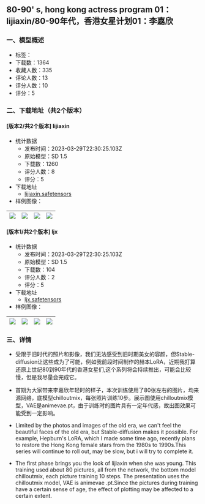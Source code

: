 ## 80-90' s, hong kong actress program 01：lijiaxin/80-90年代，香港女星计划01：李嘉欣
### 一、模型概述

- 标签：
- 下载数：1364
- 收藏人数：335
- 评论人数：13
- 评分人数：10
- 评分：5

### 二、下载地址（共2个版本）

#### [版本2/共2个版本] lijiaxin

- 统计数据
  - 发布时间：2023-03-29T22:30:25.103Z
  - 原始模型：SD 1.5
  - 下载数：1260
  - 评分人数：8
  - 评分：5
- 下载地址
  - [lijiaxin.safetensors](https://civitai.com/api/download/models/31528)
- 样例图像：

| <img src="https://image.civitai.com/xG1nkqKTMzGDvpLrqFT7WA/53c90fb7-2906-4258-440c-f670c9e78600/width=450/358848.jpeg" /> | <img src="https://image.civitai.com/xG1nkqKTMzGDvpLrqFT7WA/591f71ce-fe75-4deb-5cd9-c9d31f9d7b00/width=450/358849.jpeg" /> | <img src="https://image.civitai.com/xG1nkqKTMzGDvpLrqFT7WA/c5f0ff54-af83-405f-893d-b2dc42aaee00/width=450/358847.jpeg" /> | <img src="https://image.civitai.com/xG1nkqKTMzGDvpLrqFT7WA/9c5416c2-9453-418f-a601-7fa8c7ed8e00/width=450/358846.jpeg" /> |
| ---- | ---- | ---- | ---- |

#### [版本1/共2个版本] ljx

- 统计数据
  - 发布时间：2023-03-29T22:30:25.103Z
  - 原始模型：SD 1.5
  - 下载数：104
  - 评分人数：2
  - 评分：5
- 下载地址
  - [ljx.safetensors](https://civitai.com/api/download/models/31563)
- 样例图像：

| <img src="https://image.civitai.com/xG1nkqKTMzGDvpLrqFT7WA/e106c596-1c85-4444-a851-ff7067f42c00/width=450/359354.jpeg" /> | <img src="https://image.civitai.com/xG1nkqKTMzGDvpLrqFT7WA/8b9b4894-d36d-4b4b-7ef0-6f0919e1b700/width=450/359353.jpeg" /> | <img src="https://image.civitai.com/xG1nkqKTMzGDvpLrqFT7WA/2575d1c1-ecbc-4bb5-c32d-0a7d4deafb00/width=450/359352.jpeg" /> | <img src="https://image.civitai.com/xG1nkqKTMzGDvpLrqFT7WA/6a2828f6-a0d5-4509-1265-53074c2c8200/width=450/359350.jpeg" /> |
| ---- | ---- | ---- | ---- |


### 三、详情
<ul><li><p>受限于旧时代的照片和影像，我们无法感受到旧时期美女的容颜，但Stable-diffusion让这些成为了可能，例如我前段时间制作的赫本LoRA，近期我打算还原上世纪80到90年代的香港女星们,这个系列将会持续推出，可能会比较慢，但是我尽量会完成它。</p></li><li><p>首期为大家带来李嘉欣年轻时的样子，本次训练使用了80张左右的图片，均来源网络，底模型chilloutmix，每张照片训练10步。展示图使用chilloutmix模型，VAE是animevae.pt，由于训练时的图片具有一定年代感，故出图效果可能受到一定影响。</p></li><li><p>Limited by the photos and images of the old era, we can't feel the beautiful faces of the old era, but Stable-diffusion makes it possible. For example, Hepburn's LoRA, which I made some time ago, recently plans to restore the Hong Kong female stars from the 1980s to 1990s.This series will continue to roll out, may be slow, but i will try to complete it.</p></li><li><p>The first phase brings you the look of lijiaxin when she was young. This training used about 80 pictures, all from the network, the bottom model chilloutmix, each picture training 10 steps. The presentation uses the chilloutmix model, VAE is animevae .pt.Since the pictures during training have a certain sense of age, the effect of plotting may be affected to a certain extent.</p></li></ul>